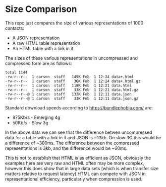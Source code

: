 # Size Comparison

This repo just compares the size of various representations of 1000 contacts:

* A JSON representation
* A raw HTML table representation
* An HTML table with a link in it

The sizes of these various representations in uncompressed and compressed form
are as follows:

```
total 1144
-rw-r--r--  1 carson  staff   145K Feb  1 12:24 data+.html
-rw-r--r--  1 carson  staff    36K Feb  1 12:24 data+.html.gz
-rw-r--r--  1 carson  staff   118K Feb  1 12:21 data.html
-rw-r--r--  1 carson  staff    33K Feb  1 12:21 data.html.gz
-rw-r--r--@ 1 carson  staff   132K Feb  1 12:11 data.json
-rw-r--r--@ 1 carson  staff    33K Feb  1 12:11 data.json.gz
```

Standard download speeds according to <https://bundlephobia.com/> are:

* 875Kb/s - Emerging 4g
* 50Kb/s - Slow 3g

In the above data we can see that the difference betwen uncompressed data for
a table with a link in it and JSON is ~13kb.  On slow 3G this would be a difference of ~300ms.  The difference between the compressed representations is 3kb, and the difference would be ~60ms.

This is not to establish that HTML is as efficient as JSON, obviously the examples here are very raw and HTML often may be more complex, however this does show that in large data sets (which is when transfer size matters relative to request latency) HTML can compete with JSON in representational efficiency, particularly when compression is used.
